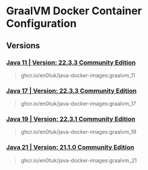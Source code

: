 # GraalVM Docker Container Configuration

## Versions

### [Java 11 | Version: 22.3.3 Community Edition](https://github.com/vovamod/java-docker-images/tree/main/GraalVM/11)
> ghcr.io/en0tuk/java-docker-images:graalvm_11

### [Java 17 | Version: 22.3.3 Community Edition](https://github.com/vovamod/java-docker-images/tree/main/GraalVM/17)
> ghcr.io/en0tuk/java-docker-images:graalvm_17

### [Java 19 | Version: 22.3.1 Community Edition](https://github.com/vovamod/java-docker-images/tree/main/GraalVM/19)
> ghcr.io/en0tuk/java-docker-images:graalvm_19

### [Java 21 | Version: 21.1.0 Community Edition](https://github.com/vovamod/java-docker-images/tree/main/GraalVM/21)
> ghcr.io/en0tuk/java-docker-images:graalvm_21
